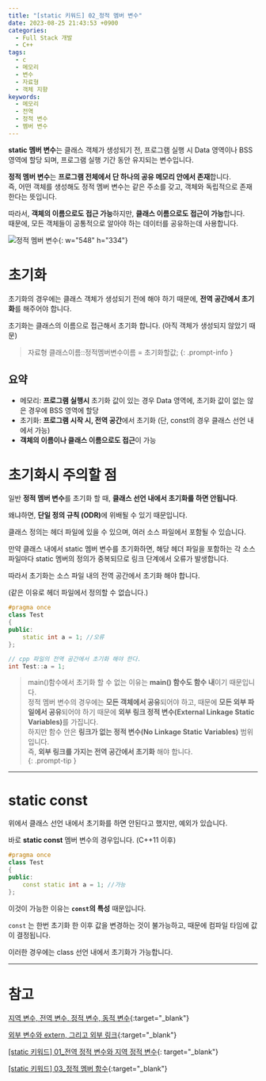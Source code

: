 ```yaml
---
title: "[static 키워드] 02_정적 멤버 변수"
date: 2023-08-25 21:43:53 +0900
categories:
  - Full Stack 개발
  - C++
tags:
  - c
  - 메모리
  - 변수
  - 자료형
  - 객체 지향
keywords:
  - 메모리
  - 전역
  - 정적 변수
  - 멤버 변수
---
```


<span class="keyword">**static 멤버 변수**</span>는 <span class="font_highlight">클래스 객체가 생성되기 전, 프로그램 실행 시 Data 영역이나 BSS 영역에 할당</span> 되며, 프로그램 실행 기간 동안 유지되는 변수입니다.

<span class="important">**정적 멤버 변수**</span>는 **프로그램 전체에서 단 하나의 공유 메모리 안에서 존재**합니다. <br> 즉, 어떤 객체를 생성해도 정적 멤버 변수는 같은 주소를 갖고, 객체와 독립적으로 존재한다는 뜻입니다.

따라서, **객체의 이름으로도 접근 가능**하지만, **클래스 이름으로도 접근이 가능**합니다. <br> 때문에, 모든 객체들이 공통적으로 알아야 하는 데이터를 공유하는데 사용합니다.

![정적 멤버 변수](https://i.postimg.cc/MTWhT3PS/정적_멤버_변수.png){: w="548" h="334"}

# 초기화

초기화의 경우에는 클래스 객체가 생성되기 전에 해야 하기 때문에, **전역 공간에서 초기화**를 해주어야 합니다.

초기화는 클래스의 이름으로 접근해서 초기화 합니다. (아직 객체가 생성되지 않았기 때문)

> 자료형 클래스이름::정적멤버변수이름 = 초기화할값;
{: .prompt-info }

## 요약

- 메모리: **프로그램 실행시** 초기화 값이 있는 경우 Data 영역에, 초기화 값이 없는 않은 경우에 BSS 영역에 할당
- 초기화: **프로그램 시작 시, 전역 공간**에서 초기화 (단, const의 경우 클래스 선언 내에서 가능)
- **객체의 이름이나 클래스 이름으로도 접근**이 가능

# 초기화시 주의할 점

일반 <span class="keyword">**정적 멤버 변수**</span>를 초기화 할 때, **클래스 선언 내에서 초기화를 하면 안됩니다**.

왜냐하면, <span class="important">**단일 정의 규칙 (ODR)**</span>에 위배될 수 있기 때문입니다.

클래스 정의는 헤더 파일에 있을 수 있으며, 여러 소스 파일에서 포함될 수 있습니다.

만약 클래스 내에서 static 멤버 변수를 초기화하면, 해당 헤더 파일을 포함하는 각 소스 파일마다 static 멤버의 정의가 중복되므로 링크 단계에서 오류가 발생합니다.

따라서 초기화는 소스 파일 내의 전역 공간에서 초기화 해야 합니다.

(같은 이유로 헤더 파일에서 정의할 수 없습니다.)

```cpp
#pragma once
class Test
{
public:
	static int a = 1; //오류
};
```

```cpp
// cpp 파일의 전역 공간에서 초기화 해야 한다.
int Test::a = 1;
```


> main()함수에서 초기화 할 수 없는 이유는 **main() 함수도 함수 내**이기 때문입니다. <br>
> <span class="keyword">정적 멤버 변수</span>의 경우에는 **모든 객체에서 공유**되어야 하고, 때문에 **모든 외부 파일에서 공유**되어야 하기 때문에 <span class="important">**외부 링크 정적 변수(External Linkage Static Variables)**</span>를 가집니다. <br>
> 하지만 함수 안은 **링크가 없는 정적 변수(No Linkage Static Variables)** 범위입니다. <br>
> 즉, <span class="important">**외부 링크를 가지는 전역 공간에서 초기화**</span> 해야 합니다. <br>
{: .prompt-tip }

---

# static const

위에서 클래스 선언 내에서 초기화를 하면 안된다고 했지만, 예외가 있습니다.

바로 <span class="keyword">**static const**</span> 멤버 변수의 경우입니다. (C++11 이후)

```cpp
#pragma once
class Test
{
public:
	const static int a = 1; //가능
};
```

이것이 가능한 이유는 **`const`의 특성** 때문입니다.

`const` 는 한번 초기화 한 이후 값을 변경하는 것이 불가능하고, 때문에 컴파일 타임에 값이 결정됩니다.

이러한 경우에는 class 선언 내에서 초기화가 가능합니다.


---

# 참고

[지역 변수, 전역 변수, 정적 변수, 동적 변수](/posts/%EC%A7%80%EC%97%AD-%EC%A0%84%EC%97%AD-%EC%A0%95%EC%A0%81-%EB%8F%99%EC%A0%81-%EB%B3%80%EC%88%98/){:target="_blank"}

[외부 변수와 extern, 그리고 외부 링크](/posts/%EC%99%B8%EB%B6%80-%EB%B3%80%EC%88%98%EC%99%80-extern-%EA%B7%B8%EB%A6%AC%EA%B3%A0-%EC%99%B8%EB%B6%80-%EB%A7%81%ED%81%AC/){:target="_blank"}

[[static 키워드] 01_전역 정적 변수와 지역 정적 변수](/posts/static-01-%EC%A0%84%EC%97%AD-%EC%A0%95%EC%A0%81-%EB%B3%80%EC%88%98%EC%99%80-%EC%A7%80%EC%97%AD-%EC%A0%95%EC%A0%81-%EB%B3%80%EC%88%98/){: target="_blank"}

[[static 키워드] 03_정적 멤버 함수](/posts/static-03-%EC%A0%95%EC%A0%81-%EB%A9%A4%EB%B2%84-%ED%95%A8%EC%88%98/){:target="_blank"}